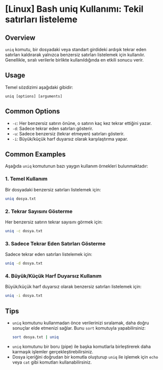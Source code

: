 # [Linux] Bash uniq Kullanımı: Tekil satırları listeleme

## Overview
`uniq` komutu, bir dosyadaki veya standart girdideki ardışık tekrar eden satırları kaldırarak yalnızca benzersiz satırları listelemek için kullanılır. Genellikle, sıralı verilerle birlikte kullanıldığında en etkili sonucu verir.

## Usage
Temel sözdizimi aşağıdaki gibidir:
```
uniq [options] [arguments]
```

## Common Options
- `-c`: Her benzersiz satırın önüne, o satırın kaç kez tekrar ettiğini yazar.
- `-d`: Sadece tekrar eden satırları gösterir.
- `-u`: Sadece benzersiz (tekrar etmeyen) satırları gösterir.
- `-i`: Büyük/küçük harf duyarsız olarak karşılaştırma yapar.

## Common Examples
Aşağıda `uniq` komutunun bazı yaygın kullanım örnekleri bulunmaktadır:

### 1. Temel Kullanım
Bir dosyadaki benzersiz satırları listelemek için:
```bash
uniq dosya.txt
```

### 2. Tekrar Sayısını Gösterme
Her benzersiz satırın tekrar sayısını görmek için:
```bash
uniq -c dosya.txt
```

### 3. Sadece Tekrar Eden Satırları Gösterme
Sadece tekrar eden satırları listelemek için:
```bash
uniq -d dosya.txt
```

### 4. Büyük/Küçük Harf Duyarsız Kullanım
Büyük/küçük harf duyarsız olarak benzersiz satırları listelemek için:
```bash
uniq -i dosya.txt
```

## Tips
- `uniq` komutunu kullanmadan önce verilerinizi sıralamak, daha doğru sonuçlar elde etmenizi sağlar. Bunu `sort` komutuyla yapabilirsiniz:
  ```bash
  sort dosya.txt | uniq
  ```
- `uniq` komutunu bir boru (pipe) ile başka komutlarla birleştirerek daha karmaşık işlemler gerçekleştirebilirsiniz.
- Dosya içeriğini doğrudan bir komutla oluşturup `uniq` ile işlemek için `echo` veya `cat` gibi komutları kullanabilirsiniz.